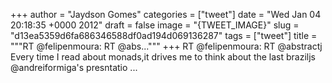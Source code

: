 
+++
author = "Jaydson Gomes"
categories = ["tweet"]
date = "Wed Jan 04 20:18:35 +0000 2012"
draft = false
image = "{TWEET_IMAGE}"
slug = "d13ea5359d6fa686346588df0ad194d069136287"
tags = ["tweet"]
title = """RT @felipenmoura: RT @abs..."""
+++
RT @felipenmoura: RT @abstractj Every time I read about monads,it drives me to think about the last braziljs @andreiformiga's presntatio ...
